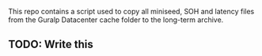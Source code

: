 This repo contains a script used to copy all miniseed, SOH and latency files from the Guralp Datacenter cache folder to the long-term archive.

## TODO: Write this